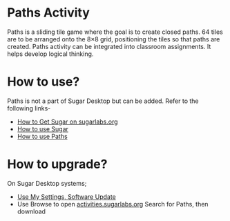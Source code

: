 <h1> Paths Activity </h1>
Paths is a sliding tile game where the goal is to create closed paths. 64 tiles are to be arranged onto the 8×8 grid, positioning the tiles so that paths are created. Paths activity can be integrated into classroom assignments. It helps develop logical thinking.

<h1> How to use? </h1>
Paths is not a part of Sugar Desktop but can be added. Refer to the following links-
<ul>
<li> <a href="https://sugarlabs.org/">How to Get Sugar on sugarlabs.org</a> </li>
<li> <a href="https://help.sugarlabs.org/"> How to use Sugar </a> </li>
<li> <a href="https://wiki.sugarlabs.org/go/Activities/Paths"> How to use Paths </a></li>
</ul>

<h1> How to upgrade? </h1>
On Sugar Desktop systems;
<ul>
<li> <a href="https://help.sugarlabs.org/my_settings.html"> Use My Settings, </a> <a href= "https://help.sugarlabs.org/my_settings.html#software-update"> Software Update </a></li>
<li> Use Browse to open <a href ="https://activities.sugarlabs.org/">activities.sugarlabs.org</a> Search for Paths, then download</li>
</ul>
